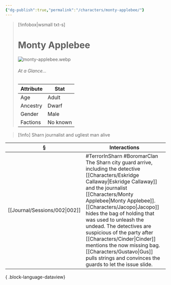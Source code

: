 ```yaml
---
{"dg-publish":true,"permalink":"/characters/monty-applebee/"}
---
```


> [!infobox|wsmall txt-s]
> # Monty Applebee
> ![monty-applebee.webp](/img/user/z_attachments/monty-applebee.webp) 
> ###### At a Glance...
> | Attribute | Stat |
> | ---- | ---- |
> | Age | Adult |
> | Ancestry | Dwarf |
> | Gender | Male |
> | Factions | No known |

>[!info] Sharn journalist and ugliest man alive

| §                                | Interactions                                                                                                                                                                                                                                                                                                                                                                                     |
| -------------------------------- | ------------------------------------------------------------------------------------------------------------------------------------------------------------------------------------------------------------------------------------------------------------------------------------------------------------------------------------------------------------------------------------------------ |
| [[Journal/Sessions/002\|002]] | #TerrorInSharn #BoromarClan The Sharn city guard arrive, including the detective [[Characters/Eskridge Callaway\|Eskridge Callaway]] and the journalist [[Characters/Monty Applebee\|Monty Applebee]]. [[Characters/Jacopo\|Jacopo]] hides the bag of holding that was used to unleash the undead. The detectives are suspicious of the party after [[Characters/Cinder\|Cinder]] mentions the now missing bag. [[Characters/Gustavo\|Gus]] pulls strings and convinces the guards to let the issue slide. |

{ .block-language-dataview}
